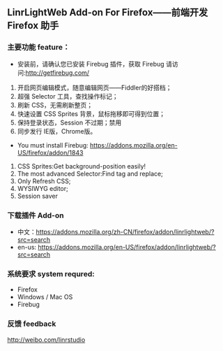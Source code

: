 ## LinrLightWeb Add-on For Firefox——前端开发 Firefox 助手

### 主要功能 feature：

* 安装前，请确认您已安装 Firebug 插件，获取 Firebug 请访问:http://getfirebug.com/

1. 开启网页编辑模式，随意编辑网页——Fiddler的好搭档；
2. 超强 Selector 工具，查找操作标记；
3. 刷新 CSS，无需刷新整页；
4. 快速设置 CSS Sprites 背景，鼠标拖移即可得到位置；
5. 保持登录状态，Session 不过期；禁用
6. 同步发行 IE版，Chrome版。

* You must install Firebug: https://addons.mozilla.org/en-US/firefox/addon/1843

1. CSS Sprites:Get background-position easily!
2. The most advanced Selector:Find tag and replace;
3. Only Refresh CSS;
4. WYSIWYG editor;
5. Session saver


### 下载插件 Add-on

* 中文：https://addons.mozilla.org/zh-CN/firefox/addon/linrlightweb/?src=search
* en-us: https://addons.mozilla.org/en-US/firefox/addon/linrlightweb/?src=search

### 系统要求 system requred:

* Firefox
* Windows / Mac OS
* Firebug

### 反馈 feedback

http://weibo.com/linrstudio